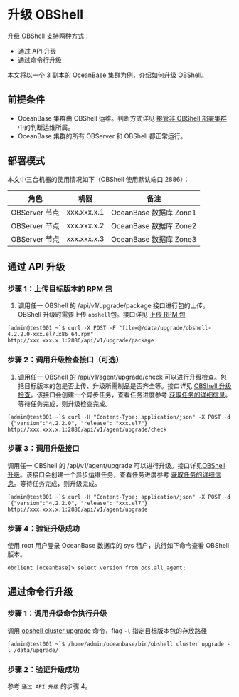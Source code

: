 # 升级 OBShell

升级 OBShell 支持两种方式：

- 通过 API 升级
- 通过命令行升级

本文将以一个 3 副本的 OceanBase 集群为例，介绍如何升级 OBShell。

## 前提条件

- OceanBase 集群由 OBShell 运维。判断方式详见 [接管非 OBShell 部署集群](300.take-over-non-obshell-deployed-clusters.md) 中的判断运维所属。
- OceanBase 集群的所有 OBServer 和 OBShell 都正常运行。

## 部署模式

本文中三台机器的使用情况如下（OBShell 使用默认端口 2886）：

| 角色 | 机器 | 备注 |
| --- | --- | --- |
| OBServer 节点 | xxx.xxx.x.1 | OceanBase 数据库 Zone1 |
| OBServer 节点 | xxx.xxx.x.2 | OceanBase 数据库 Zone2 |
| OBServer 节点 | xxx.xxx.x.3 | OceanBase 数据库 Zone3 |

## 通过 API 升级

### 步骤 1：上传目标版本的 RPM 包

1. 调用任一 OBShell 的 /api/v1/upgrade/package 接口进行包的上传。OBShell 升级时需要上传 `obshell`包。接口详见 [上传 RPM 包](../400.obshell-api-reference/900.upload-rpm.md)

```shell
[admin@test001 ~]$ curl -X POST -F "file=@/data/upgrade/obshell-4.2.2.0-xxx.el7.x86_64.rpm" http://xxx.xxx.x.1:2886/api/v1/upgrade/package
```

### 步骤 2：调用升级检查接口（可选）

1. 调用任一 OBShell 的 /api/v1/agent/upgrade/check 可以进行升级检查。包括目标版本的包是否上传、升级所需制品是否齐全等。接口详见 [OBShell 升级检查](../400.obshell-api-reference/1100.oceanbase-upgrade-check.md)。该接口会创建一个异步任务，查看任务进度参考 [获取任务的详细信息](../400.obshell-api-reference/1700.get-info.md)。等待任务完成，则升级检查完成。

```shell
[admin@test001 ~]$ curl -H "Content-Type: application/json" -X POST -d '{"version":"4.2.2.0", "release": "xxx.el7"}' http://xxx.xxx.x.1:2886/api/v1/agent/upgrade/check
```

### 步骤 3：调用升级接口

调用任一 OBShell 的 /api/v1/agent/upgrade 可以进行升级。接口详见[OBShell 升级](../400.obshell-api-reference/1200.upgrade-agent.md)。该接口会创建一个异步运维任务，查看任务进度参考 [获取任务的详细信息](../400.obshell-api-reference/1700.get-info.md)。等待任务完成，则升级完成。

```shell
[admin@test001 ~]$ curl -H "Content-Type: application/json" -X POST -d '{"version":"4.2.2.0", "release": "xxx.el7"}' http://xxx.xxx.x.1:2886/api/v1/agent/upgrade
```

### 步骤 4：验证升级成功

使用 root 用户登录 OceanBase 数据库的 sys 租户，执行如下命令查看 OBShell 版本。

```shell
obclient [oceanbase]> select version from ocs.all_agent;
```

## 通过命令行升级

### 步骤 1：调用升级命令执行升级

调用 [obshell cluster upgrade](../300.obshell-clients/200.cluster-commands.md) 命令，flag `-l` 指定目标版本包的存放路径

```shell
[admin@test001 ~]$ /home/admin/oceanbase/bin/obshell cluster upgrade -l /data/upgrade/
```

### 步骤 2：验证升级成功

参考 `通过 API 升级` 的步骤 4。
